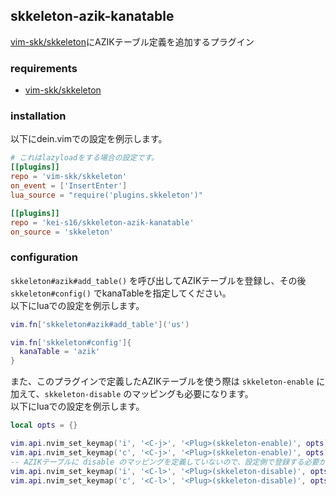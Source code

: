 ## skkeleton-azik-kanatable
[vim-skk/skkeleton](https://github.com/vim-skk/skkeleton)にAZIKテーブル定義を追加するプラグイン

### requirements
- [vim-skk/skkeleton](https://github.com/vim-skk/skkeleton)

### installation
以下にdein.vimでの設定を例示します。   

```toml
# これはlazyloadをする場合の設定です。
[[plugins]]
repo = 'vim-skk/skkeleton'
on_event = ['InsertEnter']
lua_source = "require('plugins.skkeleton')"

[[plugins]]
repo = 'kei-s16/skkeleton-azik-kanatable'
on_source = 'skkeleton'
```

### configuration
`skkeleton#azik#add_table()` を呼び出してAZIKテーブルを登録し、その後 `skkeleton#config()` でkanaTableを指定してください。  
以下にluaでの設定を例示します。

```lua
vim.fn['skkeleton#azik#add_table']('us')

vim.fn['skkeleton#config']{
  kanaTable = 'azik'
}
```

また、このプラグインで定義したAZIKテーブルを使う際は `skkeleton-enable` に加えて、`skkeleton-disable` のマッピングも必要になります。  
以下にluaでの設定を例示します。

```lua
local opts = {}

vim.api.nvim_set_keymap('i', '<C-j>', '<Plug>(skkeleton-enable)', opts)
vim.api.nvim_set_keymap('c', '<C-j>', '<Plug>(skkeleton-enable)', opts)
-- AZIKテーブルに disable のマッピングを定義していないので、設定側で登録する必要があります
vim.api.nvim_set_keymap('i', '<C-l>', '<Plug>(skkeleton-disable)', opts)
vim.api.nvim_set_keymap('c', '<C-l>', '<Plug>(skkeleton-disable)', opts)
```
